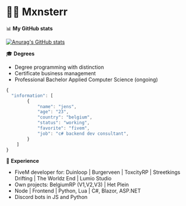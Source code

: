 # 🙋‍♂️ Mxnsterr

📊 **My GitHub stats**

[![Anurag's GitHub stats](https://github-readme-stats.vercel.app/api?username=Mxnsterr&show_icons=true&theme=tokyonight)](https://github.com/anuraghazra/github-readme-stats)

🎓 **Degrees**
- Degree programming with distinction
- Certificate business management
- Professional Bachelor Applied Computer Science (ongoing)


```javascript
{
  "information": [
        {
            "name": "jens",
            "age": "23",
            "country": "belgium",
            "status": "working",
            "favorite": "fivem",
            "job": "c# backend dev consultant",
        }
    ]
}
```

💼 **Experience**
- FiveM developer for: Duinloop | Burgerveen | ToxcityRP | Streetkings Drifting | The Worldz End | Lumio Studio
- Own projects: BelgiumRP (V1,V2,V3) | Het Plein
- Node | Frontend | Python, Lua | C#, Blazor, ASP.NET
- Discord bots in JS and Python
